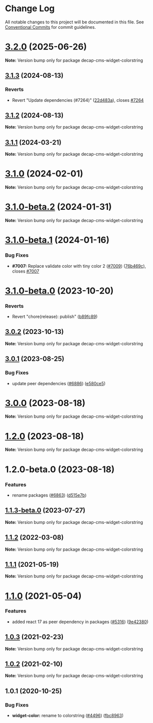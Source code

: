 # Change Log

All notable changes to this project will be documented in this file.
See [Conventional Commits](https://conventionalcommits.org) for commit guidelines.

# [3.2.0](https://github.com/decaporg/decap-cms/compare/decap-cms-widget-colorstring@3.1.3...decap-cms-widget-colorstring@3.2.0) (2025-06-26)

**Note:** Version bump only for package decap-cms-widget-colorstring

## [3.1.3](https://github.com/decaporg/decap-cms/compare/decap-cms-widget-colorstring@3.1.2...decap-cms-widget-colorstring@3.1.3) (2024-08-13)

### Reverts

- Revert "Update dependencies (#7264)" ([22d483a](https://github.com/decaporg/decap-cms/commit/22d483a5b0c654071ae05735ac4f49abdc13d38c)), closes [#7264](https://github.com/decaporg/decap-cms/issues/7264)

## [3.1.2](https://github.com/decaporg/decap-cms/compare/decap-cms-widget-colorstring@3.1.1...decap-cms-widget-colorstring@3.1.2) (2024-08-13)

**Note:** Version bump only for package decap-cms-widget-colorstring

## [3.1.1](https://github.com/decaporg/decap-cms/compare/decap-cms-widget-colorstring@3.1.0-beta.2...decap-cms-widget-colorstring@3.1.1) (2024-03-21)

**Note:** Version bump only for package decap-cms-widget-colorstring

# [3.1.0](https://github.com/decaporg/decap-cms/compare/decap-cms-widget-colorstring@3.1.0-beta.2...decap-cms-widget-colorstring@3.1.0) (2024-02-01)

**Note:** Version bump only for package decap-cms-widget-colorstring

# [3.1.0-beta.2](https://github.com/decaporg/decap-cms/compare/decap-cms-widget-colorstring@3.1.0-beta.1...decap-cms-widget-colorstring@3.1.0-beta.2) (2024-01-31)

**Note:** Version bump only for package decap-cms-widget-colorstring

# [3.1.0-beta.1](https://github.com/decaporg/decap-cms/compare/decap-cms-widget-colorstring@3.1.0-beta.0...decap-cms-widget-colorstring@3.1.0-beta.1) (2024-01-16)

### Bug Fixes

- **#7007:** Replace validate color with tiny color 2 ([#7009](https://github.com/decaporg/decap-cms/issues/7009)) ([76b469c](https://github.com/decaporg/decap-cms/commit/76b469c754953a54dce60ac678eb3b4089850760)), closes [#7007](https://github.com/decaporg/decap-cms/issues/7007)

# [3.1.0-beta.0](https://github.com/decaporg/decap-cms/compare/decap-cms-widget-colorstring@3.1.0...decap-cms-widget-colorstring@3.1.0-beta.0) (2023-10-20)

### Reverts

- Revert "chore(release): publish" ([b89fc89](https://github.com/decaporg/decap-cms/commit/b89fc894dfbb5f4136b2e5427fd25a29378a58c6))

## [3.0.2](https://github.com/decaporg/decap-cms/compare/decap-cms-widget-colorstring@3.0.1...decap-cms-widget-colorstring@3.0.2) (2023-10-13)

**Note:** Version bump only for package decap-cms-widget-colorstring

## [3.0.1](https://github.com/decaporg/decap-cms/compare/decap-cms-widget-colorstring@3.0.0...decap-cms-widget-colorstring@3.0.1) (2023-08-25)

### Bug Fixes

- update peer dependencies ([#6886](https://github.com/decaporg/decap-cms/issues/6886)) ([e580ce5](https://github.com/decaporg/decap-cms/commit/e580ce52ce5f80fa040e8fbcab7fed0744f4f695))

# [3.0.0](https://github.com/decaporg/decap-cms/compare/decap-cms-widget-colorstring@1.2.0...decap-cms-widget-colorstring@3.0.0) (2023-08-18)

**Note:** Version bump only for package decap-cms-widget-colorstring

# [1.2.0](https://github.com/decaporg/decap-cms/compare/decap-cms-widget-colorstring@1.2.0-beta.0...decap-cms-widget-colorstring@1.2.0) (2023-08-18)

**Note:** Version bump only for package decap-cms-widget-colorstring

# 1.2.0-beta.0 (2023-08-18)

### Features

- rename packages ([#6863](https://github.com/decaporg/decap-cms/issues/6863)) ([d515e7b](https://github.com/decaporg/decap-cms/commit/d515e7bd33216a775d96887b08c4f7b1962941bb))

## [1.1.3-beta.0](https://github.com/decaporg/decap-cms/compare/decap-cms-widget-colorstring@1.1.2...decap-cms-widget-colorstring@1.1.3-beta.0) (2023-07-27)

**Note:** Version bump only for package decap-cms-widget-colorstring

## [1.1.2](https://github.com/decaporg/decap-cms/compare/decap-cms-widget-colorstring@1.1.1...decap-cms-widget-colorstring@1.1.2) (2022-03-08)

**Note:** Version bump only for package decap-cms-widget-colorstring

## [1.1.1](https://github.com/decaporg/decap-cms/tree/main/packages/decap-cms-widget-colorstring/compare/decap-cms-widget-colorstring@1.1.0...decap-cms-widget-colorstring@1.1.1) (2021-05-19)

**Note:** Version bump only for package decap-cms-widget-colorstring

# [1.1.0](https://github.com/decaporg/decap-cms/tree/main/packages/decap-cms-widget-colorstring/compare/decap-cms-widget-colorstring@1.0.3...decap-cms-widget-colorstring@1.1.0) (2021-05-04)

### Features

- added react 17 as peer dependency in packages ([#5316](https://github.com/decaporg/decap-cms/tree/main/packages/decap-cms-widget-colorstring/issues/5316)) ([9e42380](https://github.com/decaporg/decap-cms/tree/main/packages/decap-cms-widget-colorstring/commit/9e423805707321396eec137f5b732a5b07a0dd3f))

## [1.0.3](https://github.com/decaporg/decap-cms/tree/main/packages/decap-cms-widget-colorstring/compare/decap-cms-widget-colorstring@1.0.2...decap-cms-widget-colorstring@1.0.3) (2021-02-23)

**Note:** Version bump only for package decap-cms-widget-colorstring

## [1.0.2](https://github.com/decaporg/decap-cms/tree/main/packages/decap-cms-widget-colorstring/compare/decap-cms-widget-colorstring@1.0.1...decap-cms-widget-colorstring@1.0.2) (2021-02-10)

**Note:** Version bump only for package decap-cms-widget-colorstring

## 1.0.1 (2020-10-25)

### Bug Fixes

- **widget-color:** rename to colorstring ([#4496](https://github.com/decaporg/decap-cms/tree/main/packages/decap-cms-widget-colorstring/issues/4496)) ([fbc8963](https://github.com/decaporg/decap-cms/tree/main/packages/decap-cms-widget-colorstring/commit/fbc89637267f65ede25cd15ff6ed832ab3eb44dc))
